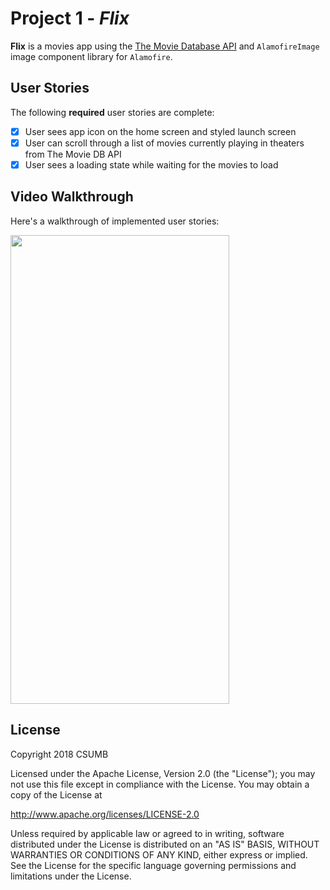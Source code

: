 # Project 1 - *Flix*

**Flix** is a movies app using the [The Movie Database API](http://docs.themoviedb.apiary.io/#) and ```AlamofireImage``` image component library for ```Alamofire```.

## User Stories

The following **required** user stories are complete:

- [x] User sees app icon on the home screen and styled launch screen
- [x] User can scroll through a list of movies currently playing in theaters from The Movie DB API
- [x] User sees a loading state while waiting for the movies to load

## Video Walkthrough

Here's a walkthrough of implemented user stories:

<a href="flix_1.gif"><img src="flix_1.gif" height="750" width="350"></a>

## License

Copyright 2018 CSUMB

Licensed under the Apache License, Version 2.0 (the "License");
you may not use this file except in compliance with the License.
You may obtain a copy of the License at

http://www.apache.org/licenses/LICENSE-2.0

Unless required by applicable law or agreed to in writing, software
distributed under the License is distributed on an "AS IS" BASIS,
WITHOUT WARRANTIES OR CONDITIONS OF ANY KIND, either express or implied.
See the License for the specific language governing permissions and
limitations under the License.
